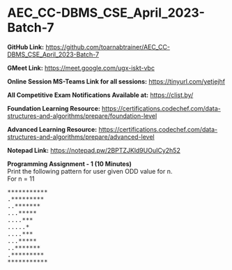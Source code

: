 # AEC_CC-DBMS_CSE_April_2023-Batch-7

**GitHub Link:**
https://github.com/toarnabtrainer/AEC_CC-DBMS_CSE_April_2023-Batch-7

**GMeet Link:**
https://meet.google.com/ugx-iskt-vbc

**Online Session MS-Teams Link for all sessions:**
https://tinyurl.com/yetjejhf

**All Competitive Exam Notifications Available at:** https://clist.by/

**Foundation Learning Resource:** https://certifications.codechef.com/data-structures-and-algorithms/prepare/foundation-level

**Advanced Learning Resource:** https://certifications.codechef.com/data-structures-and-algorithms/prepare/advanced-level

**Notepad Link:** https://notepad.pw/2BPTZJKld9UOuICy2h52

**Programming Assignment - 1 (10 Minutes)**<br>
Print the following pattern for user given ODD value for n.<br>
For n = 11<br>
<pre>
***********
.*********
..*******
...*****
....***
.....*
....***
...*****
..*******
.*********
***********
</pre>
